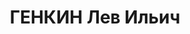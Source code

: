 ---
title: ГЕНКИН Лев Ильич
description: "Род. в 1902, Екатеринославская губ., еврей, обр.: незаконченное высшее,\
  \ член КП(б)У. Проживал: Тирасполь, дом Советов, кв. 48. Зав.отделом руководящих\
  \ парторганов Молдавского обкома КП(б)У, на момент ареста находился в распоряжении\
  \ ЦК КП(б)У. \n  Арестован 28.12.1936. Обв. в участии в к.-р. террористической организации.\
  \ Приговор: ВК ВС СССР, 28.03.1937 – ВМН. Расстрелян 28.03.1937, г.Москва. \n  Реабилитирован\
  \ ВК ВС СССР 05.11.1955"
---
